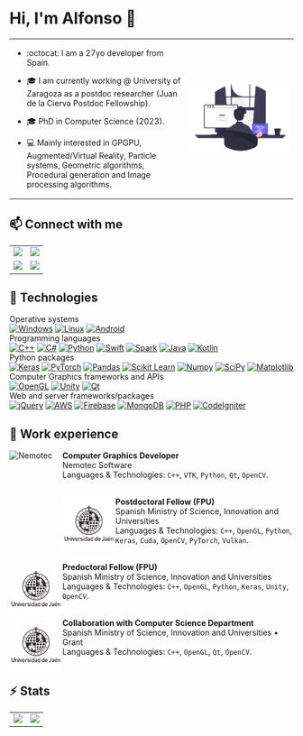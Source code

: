 # Hi, I'm Alfonso :wave:

<table style="border:none!important;">
    <tr>
        <td style="width:50%">
            <p>

- :octocat: I am a 27yo developer from Spain.
        
- :mortar_board: I am currently working @ University of Zaragoza as a postdoc researcher (Juan de la Cierva Postdoc Fellowship).

- :mortar_board: PhD in Computer Science (2023).  

- :computer: Mainly interested in GPGPU, Augmented/Virtual Reality, Particle systems, Geometric algorithms, Procedural generation and Image processing algorithms.  
            </p>
        </td>
        <td style="width:30%">
            <img src="assets/introduction/programming.png"> 
        </td>
    </tr>
</table>

## :mailbox: Connect with me

<table style="border:none!important;">
    <tr>
        <td>
            <a href="mailto:allopezr@ujaen.es"><img src="https://img.shields.io/badge/allopezr@ujaen.es-email-red?style=for-the-badge&logo=gmail&labelColor=101010"></a>
        </td>
        <td>
            <a href="https://www.linkedin.com/in/alfonso-l%C3%B3pez-ruiz-7607331b7/"><img src="https://img.shields.io/badge/Alfonso_López_Ruiz-LinkedIn-green?style=for-the-badge&logo=LinkedIn&labelColor=101010"></a>
        </td>
    </tr>
    <tr>
        <td>
            <a href="https://orcid.org/0000-0003-1423-9496"><img src="https://img.shields.io/badge/0000_0003_1423_9496-ORCID-blue?style=for-the-badge&logo=ORCID&labelColor=101010"></a>
        </td>
        <td> 
            <a href="https://www.researchgate.net/profile/Alfonso_Ruiz2"><img src="https://img.shields.io/badge/Alfonso_López_Ruiz-ResearchGate-orange?style=for-the-badge&logo=ResearchGate&labelColor=101010"></a>    
        </td>
    </tr>
</table>

## :wrench: Technologies

Operative systems</br>
[![Windows](https://custom-icon-badges.demolab.com/badge/Windows-999999?style=for-the-badge&logo=windows11&logoColor=white)]()
[![Linux](https://img.shields.io/badge/Linux-FA7343?style=for-the-badge&logo=linux&logoColor=white)]()
[![Android](https://img.shields.io/badge/Android-1575F9?style=for-the-badge&logo=android&logoColor=white)]()
</br>
Programming languages</br>
[![C++](https://img.shields.io/badge/C++-FA7343?style=for-the-badge&logo=cplusplus&logoColor=white)]()
[![C#](https://custom-icon-badges.demolab.com/badge/C%23-%23239120.svg?style=for-the-badge&logo=cshrp&logoColor=white)]()
[![Python](https://img.shields.io/badge/Python-1575F9?style=for-the-badge&logo=python&logoColor=white)]()
[![Swift](https://img.shields.io/badge/Swift-green?style=for-the-badge&logo=swift&logoColor=white)]()
[![Spark](https://img.shields.io/badge/Spark-purple?style=for-the-badge&logo=apachespark&logoColor=white)]()
[![Java](https://img.shields.io/badge/Java-007396?style=for-the-badge&logo=openjdk&logoColor=white)]()
[![Kotlin](https://img.shields.io/badge/Kotlin-0095D5?style=for-the-badge&logo=kotlin&logoColor=white)]()
</br>
Python packages</br>
[![Keras](https://img.shields.io/badge/Keras-green?style=for-the-badge&logo=keras&logoColor=white)]()
[![PyTorch](https://img.shields.io/badge/PyTorch-red?style=for-the-badge&logo=pytorch&logoColor=white)]()
[![Pandas](https://img.shields.io/badge/Pandas-pink?style=for-the-badge&logo=pandas&logoColor=white)]()
[![Scikit Learn](https://img.shields.io/badge/Scikit_Learn-007396?style=for-the-badge&logo=scikitlearn&logoColor=white)]()
[![Numpy](https://img.shields.io/badge/Numpy-0095D5?style=for-the-badge&logo=numpy&logoColor=white)]()
[![SciPy](https://img.shields.io/badge/SciPy-olive?style=for-the-badge&logo=scipy&logoColor=white)]()
[![Matplotlib](https://custom-icon-badges.demolab.com/badge/Matplotlib-cyan?style=for-the-badge&logo=matplotlib&logoColor=white)]()
</br>
Computer Graphics frameworks and APIs</br>
[![OpenGL](https://img.shields.io/badge/OpenGL-999999?style=for-the-badge&logo=OpenGL&logoColor=white)]()
[![Unity](https://img.shields.io/badge/Unity-3DDC84?style=for-the-badge&logo=unity&logoColor=white)]()
[![Qt](https://img.shields.io/badge/Qt-yellow?style=for-the-badge&logo=qt&logoColor=white)]()
</br>
Web and server frameworks/packages</br>
[![jQuery](https://img.shields.io/badge/jQuery-F7DF1E?style=for-the-badge&logo=jquery&logoColor=white)]()
[![AWS](https://img.shields.io/badge/AWS-232F3E?style=for-the-badge&logo=amazon-web-services&logoColor=white)]()
[![Firebase](https://img.shields.io/badge/Firebase-FFCA28?style=for-the-badge&logo=firebase&logoColor=white)]()
[![MongoDB](https://img.shields.io/badge/MongoDB-47A248?style=for-the-badge&logo=mongodb&logoColor=white)]()
[![PHP](https://img.shields.io/badge/PHP-FFCA28?style=for-the-badge&logo=php&logoColor=white)]()
[![CodeIgniter](https://img.shields.io/badge/CodeIgniter-47A248?style=for-the-badge&logo=codeigniter&logoColor=white)]()
</br>

## :book: Work experience

[<img align="left" height="94px" width="94px" alt="Nemotec" src="https://pbs.twimg.com/profile_images/996655390745071617/RKsvhSIa_400x400.jpg"/>](https://nemostudio.nemotec.com/)

**Computer Graphics Developer** \
Nemotec Software\
Languages & Technologies: `C++`, `VTK`, `Python`, `Qt`, `OpenCV`. \
<br/>

[<img align="left" height="94px" width="94px" alt="University of Jaén" src="Assets/Media/Uja.png"/>](https://ujaen.es)

**Postdoctoral Fellow (FPU)** \
Spanish Ministry of Science, Innovation and Universities \
Languages & Technologies: `C++`, `OpenGL`, `Python`, `Keras`, `Cuda`, `OpenCV`, `PyTorch`, `Vulkan`. \
<br/>

[<img align="left" height="94px" width="94px" alt="University of Jaén" src="Assets/Media/Uja.png"/>](https://ujaen.es)

**Predoctoral Fellow (FPU)** \
Spanish Ministry of Science, Innovation and Universities \
Languages & Technologies: `C++`, `OpenGL`, `Python`, `Keras`, `Unity`, `OpenCV`. \
<br/>

[<img align="left" height="94px" width="94px" alt="University of Jaén" src="Assets/Media/Uja.png"/>](https://ujaen.es)

**Collaboration with Computer Science Department** \
Spanish Ministry of Science, Innovation and Universities • Grant \
Languages & Technologies: `C++`, `OpenGL`, `Qt`, `OpenCV`. \
<br/>

## :zap: Stats 

<table>
    <tr>
        <td style="width:50%">
            <img src="https://github-readme-stats.vercel.app/api?username=AlfonsoLRz&bg_color=30,e96443,904e95&title_color=fff&text_color=fff&rank_icon=github" height=200>
        </td>
        <td  style="width:50%">
            <img src="https://github-readme-stats.vercel.app/api/top-langs/?username=AlfonsoLRz&bg_color=30,e96443,904e95&title_color=fff&text_color=fff&layout=donut" height=200>
        </td>
    </tr>
</table>

<!-- ### Pinned repositories

<table style="width:100%">
<tr>
    <td>
        <a href="https://github.com/AlfonsoLRz/AG2223"><img align="center" src="https://github-readme-stats.vercel.app/api/pin/?username=AlfonsoLRz&repo=AG2223&theme=nord" alt="Algoritmos Geometricos" /></a>
    </td>
    <td>
        <a href="https://github.com/AlfonsoLRz/ScopusPlot"><img align="center" src="https://github-readme-stats.vercel.app/api/pin/?username=AlfonsoLRz&repo=ScopusPlot&theme=nord" alt="ScopusPlot"/></a>
    </td>
</tr>
<tr>
    <td>
        <a href="https://github.com/AlfonsoLRz/PointCloudRendering"><img align="center" src="https://github-readme-stats.vercel.app/api/pin/?username=AlfonsoLRz&repo=PointCloudRendering&theme=nord" alt="Point Cloud Rendering" /></a>
    </td>
    <td>
        <a href="https://github.com/AlfonsoLRz/TIFF2JPEG"><img align="center" src="https://github-readme-stats.vercel.app/api/pin/?username=AlfonsoLRz&repo=TIFF2JPEG&theme=nord" alt="TIFF2JPEG"/></a>
    </td>
</tr>
<tr>
    <td>
        <a href="https://github.com/AlfonsoLRz/brdf_viewer"><img align="center" src="https://github-readme-stats.vercel.app/api/pin/?username=AlfonsoLRz&repo=brdf_viewer&theme=nord" alt="BRDF Viewer" /></a>
    </td>
    <td>
        <a href="https://github.com/SensorLaboratory/SensorLaboratory.github.io"><img align="center" src="https://github-readme-stats.vercel.app/api/pin/?username=SensorLaboratory&repo=SensorLaboratory.github.io&theme=nord" alt="Sensor laboratory"/></a>
    </td>
</tr>
</table> -->



